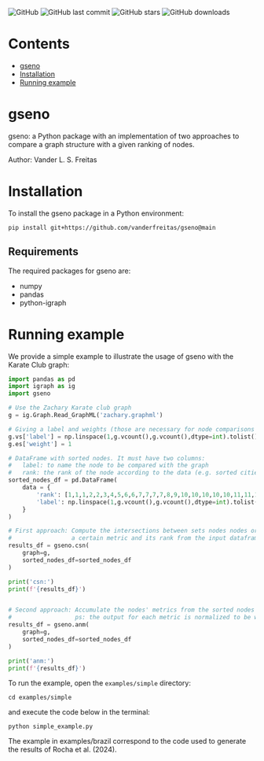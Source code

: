 
![GitHub](https://img.shields.io/github/license/vanderfreitas/gseno)
![GitHub last commit](https://img.shields.io/github/last-commit/vanderfreitas/gseno)
![GitHub stars](https://img.shields.io/github/stars/vanderfreitas/gseno?style=social)
![GitHub downloads](https://img.shields.io/github/downloads/vanderfreitas/gseno/total)


# Contents

- [gseno](#gseno)
- [Installation](#installation)
- [Running example](#running-example)


# gseno

gseno: a Python package with an implementation of two approaches to compare a graph structure with a given ranking of nodes. 

Author: Vander L. S. Freitas

# Installation

To install the gseno package in a Python environment:

```shell
pip install git+https://github.com/vanderfreitas/gseno@main
```

## Requirements

The required packages for gseno are:

+ numpy
+ pandas
+ python-igraph


# Running example

We provide a simple example to illustrate the usage of gseno with the Karate Club graph:

```python
import pandas as pd
import igraph as ig
import gseno

# Use the Zachary Karate club graph
g = ig.Graph.Read_GraphML('zachary.graphml')

# Giving a label and weights (those are necessary for node comparisons and to calculating metrics)
g.vs['label'] = np.linspace(1,g.vcount(),g.vcount(),dtype=int).tolist()
g.es['weight'] = 1

# DataFrame with sorted nodes. It must have two columns:
#   label: to name the node to be compared with the graph
#   rank: the rank of the node according to the data (e.g. sorted cities, sorted authors, sorted institutions, sorted concepts, etc.)
sorted_nodes_df = pd.DataFrame(
    data = {
        'rank': [1,1,1,2,2,3,4,5,6,6,7,7,7,7,8,9,10,10,10,10,10,11,11,12,13,13,14,14,14,14,14,14,14,14], # this list was artificially generated
        'label': np.linspace(1,g.vcount(),g.vcount(),dtype=int).tolist()
    }
)

# First approach: Compute the intersections between sets nodes nodes ordered by
#                 a certain metric and its rank from the input dataframe
results_df = gseno.csn(
    graph=g, 
    sorted_nodes_df=sorted_nodes_df
)

print('csn:')
print(f'{results_df}')


# Second approach: Accumulate the nodes' metrics from the sorted nodes by rank (from the input dataframe)
#                  ps: the output for each metric is normalized to be within [0,1]
results_df = gseno.anm(
    graph=g, 
    sorted_nodes_df=sorted_nodes_df
)

print('anm:')
print(f'{results_df}')
```

To run the example, open the `examples/simple` directory:
```
cd examples/simple
```

and execute the code below in the terminal:

```
python simple_example.py
```

The example in examples/brazil correspond to the code used to generate the results of Rocha et al. (2024).

